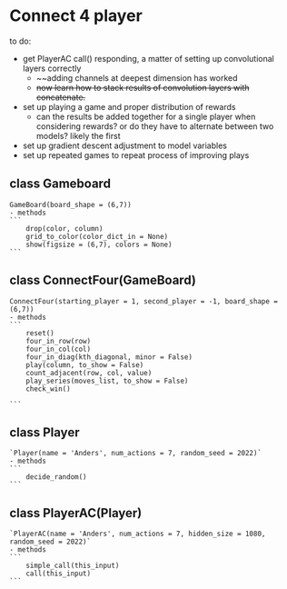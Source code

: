 # Connect 4 player

to do:

- get PlayerAC call() responding, a matter of setting up convolutional layers correctly
    - ~~adding channels at deepest dimension has worked
    - ~~now learn how to stack results of convolution layers with concatenate.~~
- set up playing a game and proper distribution of rewards
    - can the results be added together for a single player when considering rewards?
       or do they have to alternate between two models? likely the first
- set up gradient descent adjustment to model variables
- set up repeated games to repeat process of improving plays

## class Gameboard

    GameBoard(board_shape = (6,7))
    - methods
    ```
        drop(color, column)
        grid_to_color(color_dict_in = None)
        show(figsize = (6,7), colors = None) 
    ```
    
## class ConnectFour(GameBoard)

    ConnectFour(starting_player = 1, second_player = -1, board_shape = (6,7))
    - methods
    ```
        reset()
        four_in_row(row)
        four_in_col(col)
        four_in_diag(kth_diagonal, minor = False)
        play(column, to_show = False)
        count_adjacent(row, col, value)
        play_series(moves_list, to_show = False)
        check_win()
        
    ```
    
## class Player
    
    `Player(name = 'Anders', num_actions = 7, random_seed = 2022)`
    - methods
    ```
        decide_random()
    ```
    
## class PlayerAC(Player)

    `PlayerAC(name = 'Anders', num_actions = 7, hidden_size = 1080, random_seed = 2022)`
    - methods
    ```
        simple_call(this_input)
        call(this_input)
    ```